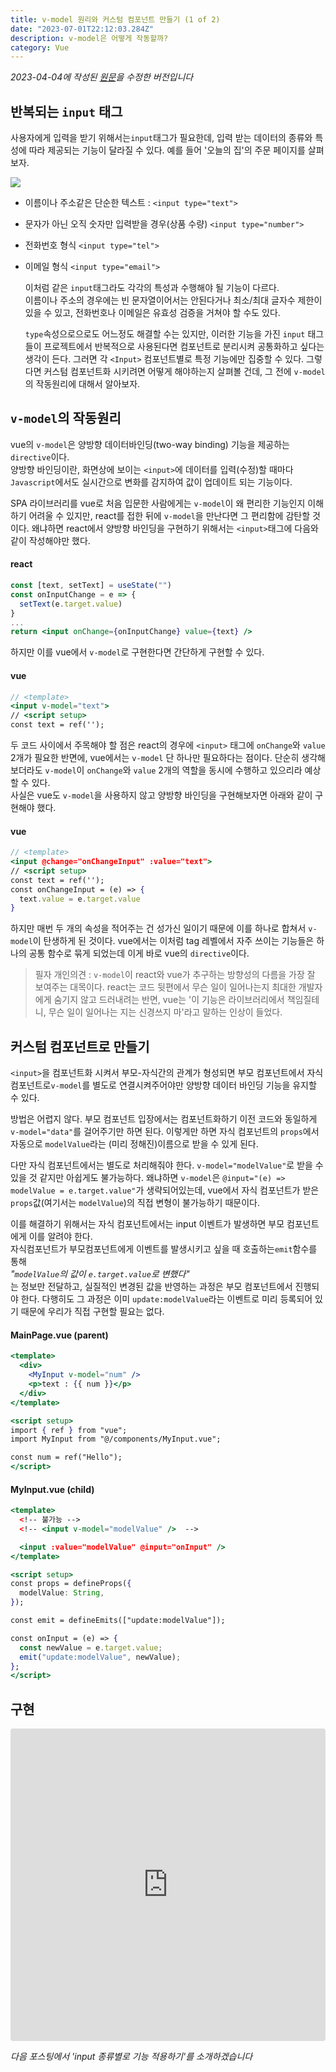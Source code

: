 ```yaml
---
title: v-model 원리와 커스텀 컴포넌트 만들기 (1 of 2)
date: "2023-07-01T22:12:03.284Z"
description: v-model은 어떻게 작동할까?
category: Vue
---
```


_2023-04-04에 작성된 [원문](https://ps-hjhj97.tistory.com/226)을 수정한 버전입니다_

## 반복되는 `input` 태그

사용자에게 입력을 받기 위해서는`input`태그가 필요한데, 입력 받는 데이터의 종류와 특성에 따라 제공되는 기능이 달라질 수 있다. 예를 들어 '오늘의 집'의 주문 페이지를 살펴보자.

<img src="https://res.cloudinary.com/dxnnrbhbk/image/upload/v1737988384/blog/assets/input-tag-1_qewxeo.png"   />

<!--![](./input-tag-1.png)-->

- 이름이나 주소같은 단순한 텍스트 : `<input type="text">`
- 문자가 아닌 오직 숫자만 입력받을 경우(상품 수량) `<input type="number">`
- 전화번호 형식 `<input type="tel">`
- 이메일 형식 `<input type="email">`

  이처럼 같은 `input`태그라도 각각의 특성과 수행해야 될 기능이 다르다.  
  이름이나 주소의 경우에는 빈 문자열이어서는 안된다거나 최소/최대 글자수 제한이 있을 수 있고, 전화번호나 이메일은 유효성 검증을 거쳐야 할 수도 있다.

  `type`속성으로으로도 어느정도 해결할 수는 있지만, 이러한 기능을 가진 `input` 태그들이 프로젝트에서 반복적으로 사용된다면 컴포넌트로 분리시켜 공통화하고 싶다는 생각이 든다. 그러면 각 `<Input>` 컴포넌트별로 특정 기능에만 집중할 수 있다. 그렇다면 커스텀 컴포넌트화 시키려면 어떻게 해야하는지 살펴볼 건데, 그 전에 `v-model`의 작동원리에 대해서 알아보자.

## `v-model`의 작동원리

vue의 `v-model`은 양방향 데이터바인딩(two-way binding) 기능을 제공하는 `directive`이다.  
양방향 바인딩이란, 화면상에 보이는 `<input>`에 데이터를 입력(수정)할 때마다 `Javascript`에서도 실시간으로 변화를 감지하여 값이 업데이트 되는 기능이다.

SPA 라이브러리를 vue로 처음 입문한 사람에게는 `v-model`이 왜 편리한 기능인지 이해하기 어려울 수 있지만, react를 접한 뒤에 `v-model`을 만난다면 그 편리함에 감탄할 것이다. 왜냐하면 react에서 양방향 바인딩을 구현하기 위해서는 `<input>`태그에 다음와 같이 작성해야만 했다.

#### react

```jsx
const [text, setText] = useState("")
const onInputChange = e => {
  setText(e.target.value)
}
...
return <input onChange={onInputChange} value={text} />
```

하지만 이를 vue에서 `v-model`로 구현한다면 간단하게 구현할 수 있다.

#### vue

```jsx
// <template>
<input v-model="text">
// <script setup>
const text = ref('');
```

두 코드 사이에서 주목해야 할 점은 react의 경우에 `<input>` 태그에 `onChange`와 `value` 2개가 필요한 반면에, vue에서는 `v-model` 단 하나만 필요하다는 점이다. 단순히 생각해보더라도 `v-model`이 `onChange`와 `value` 2개의 역할을 동시에 수행하고 있으리라 예상할 수 있다.  
사실은 vue도 `v-model`을 사용하지 않고 양방향 바인딩을 구현해보자면 아래와 같이 구현해야 했다.

#### vue

```jsx
// <template>
<input @change="onChangeInput" :value="text">
// <script setup>
const text = ref('');
const onChangeInput = (e) => {
  text.value = e.target.value
}
```

하지만 매번 두 개의 속성을 적어주는 건 성가신 일이기 때문에 이를 하나로 합쳐서 `v-model`이 탄생하게 된 것이다.
vue에서는 이처럼 tag 레벨에서 자주 쓰이는 기능들은 하나의 공통 함수로 묶게 되었는데 이게 바로 vue의 `directive`이다.

> 필자 개인의견 : `v-model`이 react와 vue가 추구하는 방향성의 다름을 가장 잘 보여주는 대목이다. react는 코드 뒷편에서 무슨 일이 일어나는지 최대한 개발자에게 숨기지 않고 드러내려는 반면, vue는 '이 기능은 라이브러리에서 책임질테니, 무슨 일이 일어나는 지는 신경쓰지 마'라고 말하는 인상이 들었다.

## 커스텀 컴포넌트로 만들기

`<input>`을 컴포넌트화 시켜서 부모-자식간의 관계가 형성되면 부모 컴포넌트에서 자식 컴포넌트로`v-model`를 별도로 연결시켜주어야만 양방향 데이터 바인딩 기능을 유지할 수 있다.

방법은 어렵지 않다. 부모 컴포넌트 입장에서는 컴포넌트화하기 이전 코드와 동일하게 `v-model="data"`를 걸어주기만 하면 된다. 이렇게만 하면 자식 컴포넌트의 `props`에서 자동으로 `modelValue`라는 (미리 정해진)이름으로 받을 수 있게 된다.

다만 자식 컴포넌트에서는 별도로 처리해줘야 한다. `v-model="modelValue"`로 받을 수 있을 것 같지만 아쉽게도 불가능하다. 왜냐하면 `v-model`은 `@input="(e) => modelValue = e.target.value"`가 생략되어있는데, vue에서 자식 컴포넌트가 받은 `props`값(여기서는 `modelValue`)의 직접 변형이 불가능하기 때문이다.

이를 해결하기 위해서는 자식 컴포넌트에서는 input 이벤트가 발생하면 부모 컴포넌트에게 이를 알려야 한다.  
자식컴포넌트가 부모컴포넌트에게 이벤트를 발생시키고 싶을 때 호출하는`emit`함수를 통해  
 _"`modelValue`의 값이 `e.target.value`로 변했다"_  
 는 정보만 전달하고, 실질적인 변경된 값을 반영하는 과정은 부모 컴포넌트에서 진행되야 한다. 다행히도 그 과정은 이미 `update:modelValue`라는 이벤트로 미리 등록되어 있기 때문에 우리가 직접 구현할 필요는 없다.

#### MainPage.vue (parent)

```jsx
<template>
  <div>
    <MyInput v-model="num" />
    <p>text : {{ num }}</p>
  </div>
</template>

<script setup>
import { ref } from "vue";
import MyInput from "@/components/MyInput.vue";

const num = ref("Hello");
</script>


```

#### MyInput.vue (child)

```jsx
<template>
  <!-- 불가능 -->
  <!-- <input v-model="modelValue" />  -->

  <input :value="modelValue" @input="onInput" />
</template>

<script setup>
const props = defineProps({
  modelValue: String,
});

const emit = defineEmits(["update:modelValue"]);

const onInput = (e) => {
  const newValue = e.target.value;
  emit("update:modelValue", newValue);
};
</script>


```

## 구현

<iframe src="https://codesandbox.io/embed/vue-custom-input-3tnt3q?fontsize=14&hidenavigation=1&theme=dark"
     style="width:100%; height:500px; border:0; border-radius: 4px; overflow:hidden;"
     title="vue-custom-input"
     allow="accelerometer; ambient-light-sensor; camera; encrypted-media; geolocation; gyroscope; hid; microphone; midi; payment; usb; vr; xr-spatial-tracking"
     sandbox="allow-forms allow-modals allow-popups allow-presentation allow-same-origin allow-scripts"
   ></iframe>

_다음 포스팅에서 'input 종류별로 기능 적용하기'를 소개하겠습니다_
